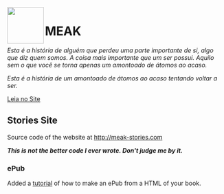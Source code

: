 <img src="http://meak-stories.com/Assets/images/facebook.png" width="85" align="left" />

# MEAK

*Esta é a história de alguém que perdeu uma parte importante de si,*
*algo que diz quem somos. A coisa mais importante que um ser possui.*
*Aquilo sem o que você se torna apenas um amontoado de átomos ao acaso.*

*Esta é a história de um amontoado de átomos ao acaso tentando voltar a ser.*

[Leia no Site](http://meak-stories.com/)

## Stories Site

Source code of the website at http://meak-stories.com

***This is not the better code I ever wrote. Don't judge me by it.***

### ePub

Added a [tutorial](ePub.md) of how to make an ePub from a HTML of your
book.
